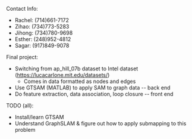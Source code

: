 Contact Info:
- Rachel: (714)661-7172
- Zihao: (734)773-5283
- Jihong: (734)780-9698
- Esther: (248)952-4812
- Sagar: (917)849-9078

Final project:
- Switching from ap_hill_07b dataset to Intel dataset (https://lucacarlone.mit.edu/datasets/)
	- Comes in data formatted as nodes and edges
- Use GTSAM (MATLAB) to apply SAM to graph data -- back end
- Do feature extraction, data association, loop closure -- front end

TODO (all):
- Install/learn GTSAM
- Understand GraphSLAM & figure out how to apply submapping to this problem